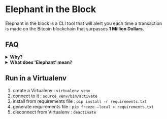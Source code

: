 # Elephant in the Block

Elephant in the block is a CLI tool that will alert you each time a transaction is made on the Bitcoin blockchain that surpasses **1 Million Dollars**.

## FAQ

<details>
<summary> <b> Why? </b> </summary>
Because it's fun, and exciting to a certain extent.
</details>

<details>
<summary> <b> What does 'Elephant' mean? </b> </summary>
I find it really interesting how elphants hold tails when walking in a line (just like a blockchain right ?), so this tool is called Elephant in the block because it will help you catch that big Elephant.
<img src="https://i.imgur.com/Phgx3Sm.jpeg">
</details>

## Run in a Virtualenv

1. create a Virtualenv : `virtualenv venv`
2. connect to it : `source venv/bin/activate`
3. install from requirements file : `pip install -r requirements.txt`
4. generate requirements file : `pip freeze —local > requirements.txt`
5. disconnect from Virtualenv : `deactivate`
